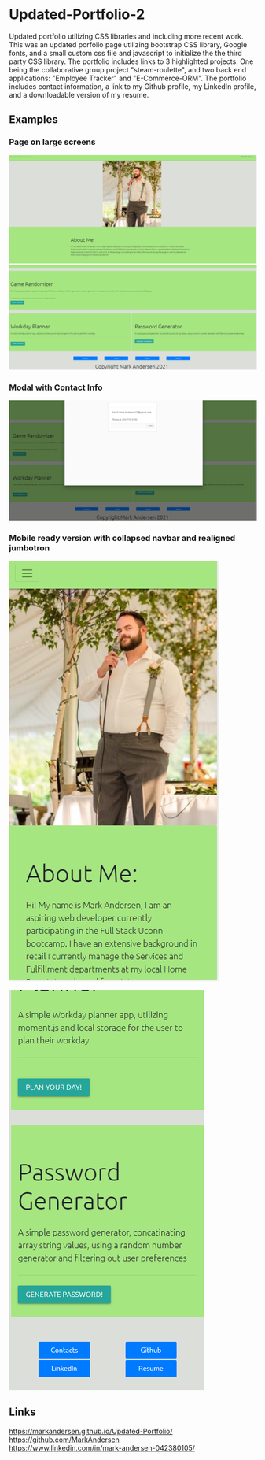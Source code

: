 # Updated-Portfolio-2
Updated portfolio utilizing CSS libraries and including more recent work. This was an updated porfolio page utilizing bootstrap CSS library, Google fonts, and a small custom css file and javascript to initialize the the third party CSS library. The portfolio includes links to 3 highlighted projects. One being the collaborative group project "steam-roulette", and two back end applications: "Employee Tracker" and "E-Commerce-ORM". The portfolio includes contact information, a link to my Github profile, my LinkedIn profile, and a downloadable version of my resume.


## Examples

### Page on large screens
![Screenshot](./assets/images/1.PNG)
![Screenshot](./assets/images/2.PNG)

### Modal with Contact Info
![Screenshot](./assets/images/3.PNG)

### Mobile ready version with collapsed navbar and realigned jumbotron
![Screenshot](./assets/images/4.PNG)

![Screenshot](./assets/images/5.PNG)


## Links
https://markandersen.github.io/Updated-Portfolio/
<br>
https://github.com/MarkAndersen
<br>
https://www.linkedin.com/in/mark-andersen-042380105/